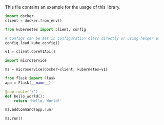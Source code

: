 This file contains an example for the usage of this library.

```python
import docker
client = docker.from_env()

from kubernetes import client, config

# Configs can be set in Configuration class directly or using helper utility
config.load_kube_config()

v1 = client.CoreV1Api()

import microservice

ms = microservice(docker=client, kubernetes=v1)

from flask import Flask
app = Flask(__name__)

@app.route('/')
def hello_world():
    return 'Hello, World!'

ms.addCommand(app.run)

ms.run()
```

